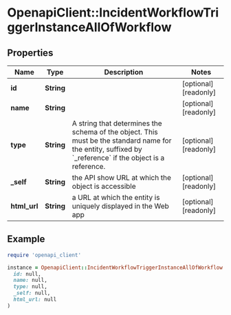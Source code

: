 # OpenapiClient::IncidentWorkflowTriggerInstanceAllOfWorkflow

## Properties

| Name | Type | Description | Notes |
| ---- | ---- | ----------- | ----- |
| **id** | **String** |  | [optional][readonly] |
| **name** | **String** |  | [optional][readonly] |
| **type** | **String** | A string that determines the schema of the object. This must be the standard name for the entity, suffixed by &#x60;_reference&#x60; if the object is a reference. | [optional][readonly] |
| **_self** | **String** | the API show URL at which the object is accessible | [optional][readonly] |
| **html_url** | **String** | a URL at which the entity is uniquely displayed in the Web app | [optional][readonly] |

## Example

```ruby
require 'openapi_client'

instance = OpenapiClient::IncidentWorkflowTriggerInstanceAllOfWorkflow.new(
  id: null,
  name: null,
  type: null,
  _self: null,
  html_url: null
)
```

